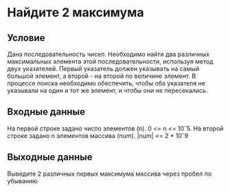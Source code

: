 # Найдите 2 максимума

## Условие
Дана последовательность чисел. Необходимо найти два различных максимальных элемента этой последовательности, используя метод двух указателей. Первый указатель должен указывать на самый большой элемент, а второй - на второй по величине элемент. В процессе поиска необходимо обеспечить, чтобы оба указателя не указывали на один и тот же элемент, и чтобы они не пересекались.

## Входные данные
На первой строке задано число элементов (n). 0 <= n <= 10ˆ5. На второй строке задано n элементов массива (num). |num| <= 2 * 10ˆ9

## Выходные данные
Выведите 2 различных первых максимума массива через пробел по убыванию